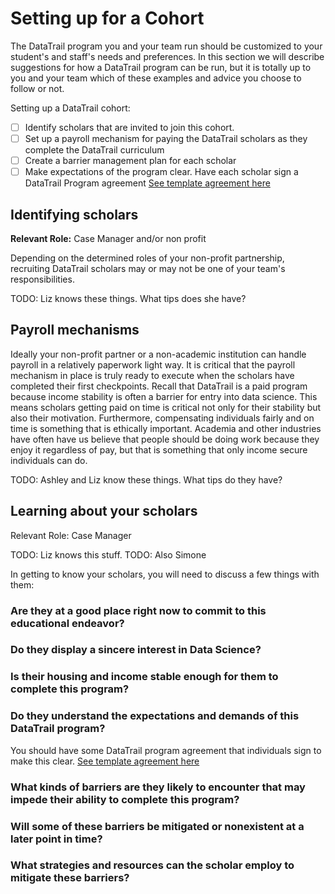 # Setting up for a Cohort

The DataTrail program you and your team run should be customized to your student's and staff's needs and preferences. In this section we will describe suggestions for how a DataTrail program can be run, but it is totally up to you and your team which of these examples and advice you choose to follow or not.

Setting up a DataTrail cohort:

- [ ] Identify scholars that are invited to join this cohort.
- [ ] Set up a payroll mechanism for paying the DataTrail scholars as they complete the DataTrail curriculum
- [ ] Create a barrier management plan for each scholar
- [ ] Make expectations of the program clear. Have each scholar sign a DataTrail Program agreement [See template agreement here](https://docs.google.com/document/d/142K3rVvfgjjEnog-NgIlwvbYjdGGp8du/edit)

## Identifying scholars

**Relevant Role:** Case Manager and/or non profit

Depending on the determined roles of your non-profit partnership, recruiting DataTrail scholars may or may not be one of your team's responsibilities.

TODO: Liz knows these things. What tips does she have?

## Payroll mechanisms

Ideally your non-profit partner or a non-academic institution can handle payroll in a relatively paperwork light way. It is critical that the payroll mechanism in place is truly ready to execute when the scholars have completed their first checkpoints. Recall that DataTrail is a paid program because income stability is often a barrier for entry into data science. This means scholars getting paid on time is critical not only for their stability but also their motivation. Furthermore, compensating individuals fairly and on time is something that is ethically important. Academia and other industries have often have us believe that people should be doing work because they enjoy it regardless of pay, but that is something that only income secure individuals can do.

TODO: Ashley and Liz know these things. What tips do they have?

## Learning about your scholars

Relevant Role: Case Manager

TODO: Liz knows this stuff.
TODO: Also Simone

In getting to know your scholars, you will need to discuss a few things with them:

### Are they at a good place right now to commit to this educational endeavor?

### Do they display a sincere interest in Data Science?

### Is their housing and income stable enough for them to complete this program?

### Do they understand the expectations and demands of this DataTrail program?

You should have some DataTrail program agreement that individuals sign to make this clear. [See template agreement here](https://docs.google.com/document/d/142K3rVvfgjjEnog-NgIlwvbYjdGGp8du/edit)

### What kinds of barriers are they likely to encounter that may impede their ability to complete this program?

### Will some of these barriers be mitigated or nonexistent at a later point in time?

### What strategies and resources can the scholar employ to mitigate these barriers?
